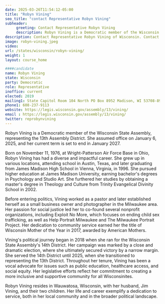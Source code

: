 ```yaml
---
date: 2025-03-26T11:54:12-05:00
title: "Robyn Vining"
seo_title: "contact Representative Robyn Vining"
subheader:
     greeting: Contact Representative Robyn Vining
     description: Robyn Vining is a Democratic member of the Wisconsin State Assembly, representing the 13th Assembly District. She assumed office on January 6, 2025, and her current term is set to end in January 2027.
description: Contact Representative Robyn Vining of Wisconsin. Contact information for Robyn Vining includes email address, phone number, and mailing address.
image: robyn-vining.jpeg
video:
url: /states/wisconsin/robyn-vining/
weight: 1
layout: course_home

####candidate
name: Robyn Vining
state: Wisconsin
party: Democratic
role: Representative
inoffice: current
elected: 2019
mailing1: State Capitol Room 104 North PO Box 8952 Madison, WI 53708-8952
phone1: 608-237-9113
website: https://legis.wisconsin.gov/assembly/13/vining/
email : https://legis.wisconsin.gov/assembly/13/vining/
twitter: reprobynvining
---
```

Robyn Vining is a Democratic member of the Wisconsin State Assembly, representing the 13th Assembly District. She assumed office on January 6, 2025, and her current term is set to end in January 2027.

Born on November 11, 1976, at Wright-Patterson Air Force Base in Ohio, Robyn Vining has had a diverse and impactful career. She grew up in various locations, attending school in Austin, Texas, and later graduating from James Madison High School in Vienna, Virginia, in 1996. She pursued higher education at James Madison University, earning bachelor's degrees in Psychology and Studio Art. She furthered her studies by obtaining a master's degree in Theology and Culture from Trinity Evangelical Divinity School in 2002.

Before entering politics, Vining worked as a pastor and later established herself as a small business owner and photographer in the Milwaukee area. Her passion for social justice led her to co-found several nonprofit organizations, including Exploit No More, which focuses on ending child sex trafficking, as well as Help Portrait Milwaukee and The Milwaukee Portrait Project. Her dedication to community service earned her the title of Wisconsin Mother of the Year in 2017, awarded by American Mothers.

Vining's political journey began in 2018 when she ran for the Wisconsin State Assembly's 14th District. Her campaign was marked by a close and dramatic election, where she ultimately secured victory by a narrow margin. She served the 14th District until 2025, when she transitioned to representing the 13th District. Throughout her tenure, Vining has been a vocal advocate for issues such as public education, healthcare access, and social equity. Her legislative efforts reflect her commitment to creating a more inclusive and supportive community for all Wisconsinites.

Robyn Vining resides in Wauwatosa, Wisconsin, with her husband, Jim Vining, and their two children. Her life and career exemplify a dedication to service, both in her local community and in the broader political landscape.
